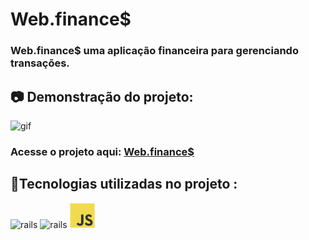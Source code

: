 # Web.finance$
### Web.finance$ uma aplicação financeira para gerenciando transações.

## :camera: Demonstração do projeto: 
<img alt="gif" src="https://github.com/Hebert324/Web.finances/blob/main/gif/web.finance.gif">

### Acesse o projeto aqui: <a href="https://hebert324.github.io/Web.finances/">Web.finance$</a>

## :rocket:Tecnologias utilizadas no projeto :
<img src="https://i.pinimg.com/originals/c5/73/ff/c573ff5552d6da9a1d28ec4e27cd1445.png" alt="rails" width="40" height="40" style="max-width:100%;"></img>
<img src="https://i.pinimg.com/originals/b8/48/d5/b848d5d9bb221592064de0f356f61676.png" alt="rails" width="40" height="40" style="max-width:100%;"></img>
<img src="https://raw.githubusercontent.com/devicons/devicon/master/icons/javascript/javascript-original.svg" alt="rails" width="40" height="40" style="max-width:100%;"></img>
